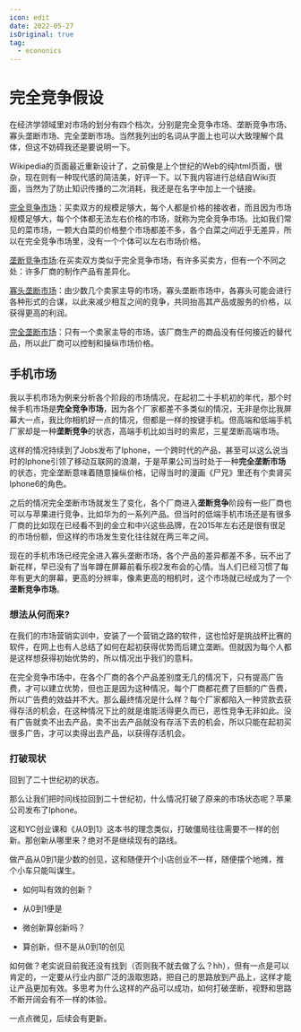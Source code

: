 ```yaml
---
icon: edit
date: 2022-05-27
isOriginal: true
tag:
  - econonics
---
```


# 完全竞争假设

在经济学领域里对市场的划分有四个档次，分别是完全竞争市场、垄断竞争市场、寡头垄断市场、完全垄断市场。当然我列出的名词从字面上也可以大致理解个具体，但这不妨碍我还是要说明一下。

Wikipedia的页面最近重新设计了，之前像是上个世纪的Web的纯html页面，很杂，现在则有一种现代感的简洁美，好评一下。以下我内容进行总结自Wiki页面，当然为了防止知识传播的二次消耗，我还是在名字中加上一个链接。

[完全竞争市场](https://zh.m.wikipedia.org/zh/%E5%AE%8C%E5%85%A8%E7%AB%9E%E4%BA%89)：买卖双方的规模足够大，每个人都是价格的接收者，而且因为市场规模足够大，每个个体都无法左右价格的市场，就称为完全竞争市场。比如我们常见的菜市场，一颗大白菜的价格整个市场都差不多，各个白菜之间近乎无差异，所以在完全竞争市场里，没有一个个体可以左右市场价格。

[垄断竞争市场](https://zh.m.wikipedia.org/wiki/%E5%9E%84%E6%96%AD%E6%80%A7%E7%AB%9E%E4%BA%89):在买卖双方类似于完全竞争市场，有许多买卖方，但有一个不同之处：许多厂商的制作产品有差异化。

[寡头垄断市场](https://zh.m.wikipedia.org/wiki/%E5%AF%A1%E5%8D%A0)：由少数几个卖家主导的市场，寡头垄断市场中，各寡头可能会进行各种形式的合谋，以此来减少相互之间的竞争，共同抬高其产品或服务的价格，以获得更高的利润。

[完全垄断市场]()：只有一个卖家主导的市场，该厂商生产的商品没有任何接近的替代品，所以此厂商可以控制和操纵市场价格。

## 手机市场

我以手机市场为例来分析各个阶段的市场情况，在起初二十手机初的年代，那个时候手机市场是**完全竞争市场**，因为各个厂家都差不多类似的情况，无非是你比我屏幕大一点，我比你相机好一点的情况，但都是一样的按键手机。但高端和低端手机厂家却是一种**垄断竞争**的状态，高端手机比如当时的索尼，三星垄断高端市场。

这样的情况持续到了Jobs发布了Iphone，一个跨时代的产品，甚至可以这么说当时的Iphone引领了移动互联网的浪潮，于是苹果公司当时处于一种**完全垄断市场**的状态，完全垄断意味着随意操纵价格，记得当时的漫画《尸兄》里还有个卖肾买Iphone6的角色。

之后的情况完全垄断市场就发生了变化，各个厂商进入**垄断竞争**阶段有一些厂商也可以与苹果进行竞争，比如华为的一系列产品。但当时的低端手机市场还是有很多厂商的比如现在已经看不到的金立和中兴这些品牌，在2015年左右还是很有很足的市场份额，但这样的市场发生变化往往就在两三年之间。

现在的手机市场已经完全进入寡头垄断市场，各个产品的差异都差不多，玩不出了新花样，早已没有了当年蹲在屏幕前看乐视2发布会的心情。当人们已经习惯了每年有更大的屏幕，更高的分辨率，像素更高的相机时，这个市场就已经成为了一个**垄断竞争市场**。

### 想法从何而来?

在我们的市场营销实训中，安装了一个营销之路的软件，这也恰好是挑战杯比赛的软件，在网上也有人总结了如何在起初获得优势而后建立垄断。但就因为每个人都是这样想获得初始优势的，所以情况出乎我们的意料。

在完全竞争市场中，在各个厂商的各个产品差别度无几的情况下，只有提高广告费，才可以建立优势，但也正是因为这种情况，每个厂商都花费了巨额的广告费，所以广告费的效益并不大。那么最终情况是什么样？每个厂家都陷入一种贷款去获得存活的机会，在这种情况下比的就是谁能活得更久而已，恶性竞争无非如此。没有广告就卖不出去产品，卖不出去产品就没有存活下去的机会，所以只能在起初买很多广告，才可以卖得出去产品，以获得存活机会。

### 打破现状
回到了二十世纪初的状态。

那么让我们把时间线拉回到二十世纪初，什么情况打破了原来的市场状态呢？苹果公司发布了Iphone。

这和YC创业课和《从0到1》这本书的理念类似，打破僵局往往需要不一样的创新。那创新从哪里来？绝对不是继续现有的路线。

做产品从0到1是少数的创见，这和随便开个小店创业不一样，随便摆个地摊，推个小车只能叫谋生。

- 如何叫有效的创新？
- 从0到1便是

- 微创新算创新吗？
- 算创新，但不是从0到1的创见

如何做？老实说目前我还没有找到（否则我不就去做了么？hh），但有一点是可以肯定的，一定要从行业内部广泛的汲取思路，把自己的思路放到产品上，这样才能让产品更加有效。多思考为什么这样的产品可以成功，如何打破垄断，视野和思路不断开阔会有不一样的体验。

一点点微见，后续会有更新。
